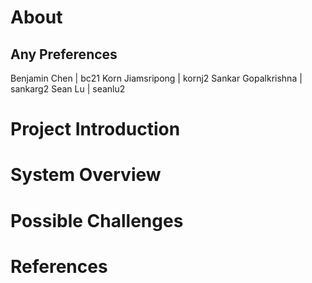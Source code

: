 # About
## Any Preferences
Benjamin Chen | bc21
Korn Jiamsripong | kornj2
Sankar Gopalkrishna | sankarg2
Sean Lu | seanlu2

# Project Introduction

# System Overview

# Possible Challenges

# References
